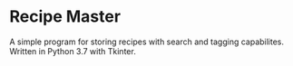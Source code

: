 # Recipe Master
A simple program for storing recipes with search and tagging capabilites. Written in Python 3.7 with Tkinter.
